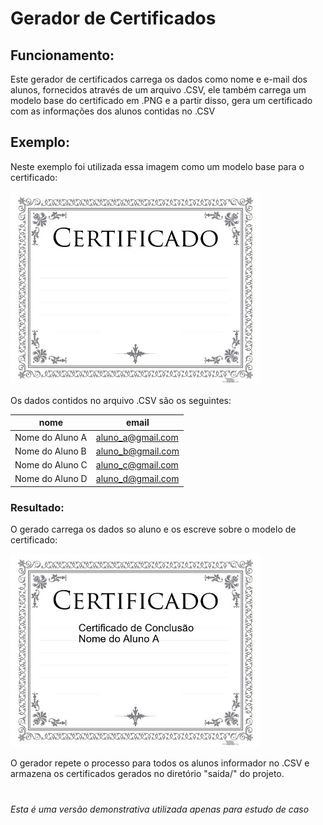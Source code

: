 # Gerador de Certificados

## Funcionamento:
Este gerador de certificados carrega os dados como nome e e-mail dos alunos, fornecidos através de um arquivo .CSV, ele também carrega um modelo base do certificado em .PNG e a partir disso, gera um certificado com as informações dos alunos contidas no .CSV

## Exemplo:
Neste exemplo foi utilizada essa imagem como um modelo base para o certificado:

<img src="modelo/modelo_certificado.png" alt="Exemplo de certificado gerado" style="width:400px;">

Os dados contidos no arquivo .CSV são os seguintes:

|        nome        |        email        |
|--------------------|---------------------|
|   Nome do Aluno A  |  aluno_a@gmail.com  |
|   Nome do Aluno B  |  aluno_b@gmail.com  | 
|   Nome do Aluno C  |  aluno_c@gmail.com  |
|   Nome do Aluno D  |  aluno_d@gmail.com  |

### Resultado:
O gerado carrega os dados so aluno e os escreve sobre o modelo de certificado:

<img src="modelo/certificado_gerado.png" alt="Exemplo de certificado gerado" style="width:400px;">

O gerador repete o processo para todos os alunos informador no .CSV e armazena os certificados gerados no diretório "saida/" do projeto.

#
_Esta é uma versão demonstrativa utilizada apenas para estudo de caso_
